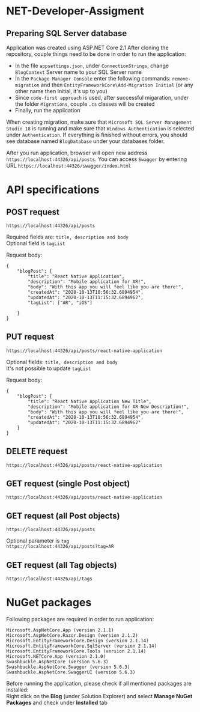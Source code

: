 # NET-Developer-Assigment

## Preparing SQL Server database
Application was created using ASP.NET Core 2.1
After cloning the repository, couple things need to be done in order to run the application:
* In the file `appsettings.json`, under `ConnectionStrings`, change `BlogContext` Server name to your SQL Server name
* In the `Package Manager Console` enter the following commands: `remove-migration` and then `EntityFrameworkCore\Add-Migration Initial` (or any other name then Initial, it's up   to you)
* Since `code-first approach` is used, after successful migaration, under the folder `Migrations`, couple `.cs` classes will be created
* Finally, run the application

When creating migration, make sure that `Microsoft SQL Server Management Studio 18` is running and make sure that `Windows Authentication` is selected under `Authentication`. If everything is finished without errors, you should see database named `BlogDatabase` under your databases folder.

After you run application, browser will open new address `https://localhost:44326/api/posts`. You can access `Swagger` by entering URL `https://localhost:44326/swagger/index.html`

# API specifications


## POST request
`https://localhost:44326/api/posts`

Required fields are: `title, description and body`\
Optional field is `tagList`

Request body:
```
{
    "blogPost": {
        "title": "React Native Application",
        "description": "Mobile application for AR!",
        "body": "With this app you will feel like you are there!",
        "createdAt": "2020-10-13T10:56:32.6894954",
        "updatedAt": "2020-10-13T11:15:32.6894962",
        "tagList": ["AR", "iOS"]
       
    }
}
```

## PUT request
`https://localhost:44326/api/posts/react-native-application`

Optional fields: `title, description and body`\
It's not possible to update `tagList`

Request body:
```
{
    "blogPost": {
        "title": "React Native Application New Title",
        "description": "Mobile application for AR New Description!",
        "body": "With this app you will feel like you are there!",
        "createdAt": "2020-10-13T10:56:32.6894954",
        "updatedAt": "2020-10-13T11:15:32.6894962"
    }
}
```

## DELETE request
`https://localhost:44326/api/posts/react-native-application`

## GET request (single Post object)
`https://localhost:44326/api/posts/react-native-application`

## GET request (all Post objects)
`https://localhost:44326/api/posts`

Optional parameter is `tag`\
`https://localhost:44326/api/posts?tag=AR`

## GET request (all Tag objects)
`https://localhost:44326/api/tags`

# NuGet packages
Following packages are required in order to run application:
```
Microsoft.AspNetCore.App (version 2.1.1)
Microsoft.AspNetCore.Razor.Design (version 2.1.2)
Microsoft.EntityFrameworkCore.Design (version 2.1.14)
Microsoft.EntityFrameworkCore.SqlServer (version 2.1.14)
Microsoft.EntityFrameworkCore.Tools (version 2.1.14)
Microsoft.NETCore.App (version 2.1.0)
Swashbuckle.AspNetCore (version 5.6.3)
Swashbuckle.AspNetCore.Swagger (version 5.6.3)
Swashbuckle.AspNetCore.SwaggerUI (version 5.6.3)
```

Before running the application, please check if all mentioned packages are installed:\
Right click on the **Blog** (under Solution Explorer) and select **Manage NuGet Packages** and check under **Installed** tab
